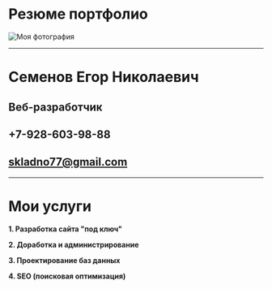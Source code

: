 # Резюме портфолио
![Моя фотография](https://sun9-west.userapi.com/sun9-46/s/v1/ig2/kWKrlx_-u4KtB3AE_kRNpTS2DcvQA8R_atLhOy84iYnTXrRaf1XAj7uqEzb05EuAQMrgtB2L_54YKQosU6Muxr8t.jpg?size=640x640&quality=96&type=album)

---

# Семенов Егор Николаевич
## Веб-разработчик
## +7-928-603-98-88
## skladno77@gmail.com

---

# Мои услуги
**1. Разработка сайта "под ключ"**

**2. Доработка и администрирование**

**3. Проектирование баз данных**

**4. SEO (поисковая оптимизация)**
